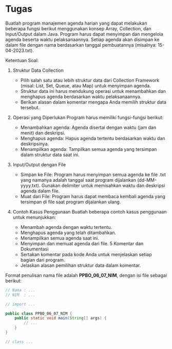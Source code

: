 # Tugas
Buatlah program manajemen agenda harian yang dapat melakukan beberapa fungsi berikut menggunakan konsep Array, Collection, dan Input/Output dalam Java. Program harus dapat menyimpan dan mengelola agenda beserta waktu pelaksanaannya. Setiap agenda akan disimpan ke dalam file dengan nama berdasarkan tanggal pembuatannya (misalnya: 15-04-2023.txt).

Ketentuan Soal:

1.  Struktur Data Collection
    - Pilih salah satu atau lebih struktur data dari Collection Framework (misal: List, Set, Queue, atau Map) untuk menyimpan agenda.
    - Struktur data ini harus mendukung operasi untuk menambahkan dan menghapus agenda berdasarkan waktu pelaksanaannya.
    - Berikan alasan dalam komentar mengapa Anda memilih struktur data tersebut.

2.  Operasi yang Diperlukan
Program harus memiliki fungsi-fungsi berikut:
    - Menambahkan agenda: Agenda disertai dengan waktu (jam dan menit) dan deskripsi.
    - Menghapus agenda: Hapus agenda tertentu berdasarkan waktu dan deskripsinya.
    - Menampilkan agenda: Tampilkan semua agenda yang tersimpan dalam struktur data saat ini.

3. Input/Output dengan File
    -  Simpan ke File: Program harus menyimpan semua agenda ke file .txt yang namanya adalah tanggal saat program dijalankan (dd-MM-yyyy.txt). Gunakan delimiter untuk memisahkan waktu dan deskripsi agenda dalam file.
    -  Muat dari File: Program harus dapat membaca kembali agenda yang tersimpan di file saat program dijalankan ulang.
4. Contoh Kasus Penggunaan
Buatlah beberapa contoh kasus penggunaan untuk menunjukkan:
    -  Menambah agenda dengan waktu tertentu.
    - Menghapus agenda yang telah ditambahkan.
    - Menampilkan semua agenda saat ini.
    - Menyimpan dan memuat agenda dari file.
5 Komentar dan Dokumentasi
    - Sertakan komentar pada kode Anda untuk menjelaskan setiap bagian dari program.
    - Jelaskan alasan pemilihan struktur data dalam komentar.

Format penulisan nama file adalah **PPBO_06_07_NIM**, dengan isi file sebagai berikut:
```java
// Nama : ...
// NIM  : ...

// import ...

public class PPBO_06_07_NIM {
    public static void main(String[] args) {
        // ...
    }
}

// class ...
